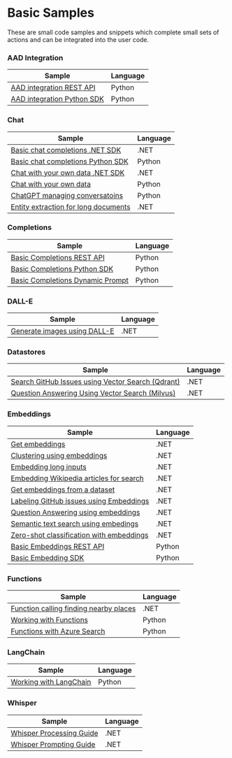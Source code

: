 # Basic Samples

These are small code samples and snippets which complete small sets of actions and can be integrated into the user code.

### AAD Integration

| Sample | Language |
| --- | --- |
| [AAD integration REST API](./AAD_Integration/aad_integration_example_restapi.ipynb) | Python |
| [AAD integration Python SDK](./AAD_Integration/aad_integration_example_sdk.ipynb) | Python |

### Chat

| Sample | Language |
| --- | --- |
| [Basic chat completions .NET SDK](./Chat/dotnet/csharp/chat.ipynb) | .NET |
| [Basic chat completions Python SDK](./Chat/basic_chatcompletions_example_sdk.ipynb) | Python |
| [Chat with your own data .NET SDK](./Chat/dotnet/csharp/Chat_with_your_own_data.ipynb) | .NET |
| [Chat with your own data](./Chat/chat_with_your_own_data.ipynb) | Python |
| [ChatGPT managing conversatoins](./Chat/chatGPT_managing_conversation.ipynb) | Python |
| [Entity extraction for long documents](./Chat/dotnet/csharp/Entity_extraction_for_long_documents.ipynb) | .NET |

### Completions

| Sample | Language |
| --- | --- |
| [Basic Completions REST API](./Completions/basic_completions_example_restapi.ipynb) | Python |
| [Basic Completions Python SDK](./Completions/basic_completions_example_sdk.ipynb) | Python |
| [Basic Completions Dynamic Prompt](./Completions/completions_with_dynamic_prompt.ipynb) | Python |

### DALL-E

| Sample | Language |
| --- | --- |
| [Generate images using DALL-E](./DALL-E/dotnet/csharp/DALL-E.ipynb) | .NET | 

### Datastores

| Sample | Language |
| --- | --- |
| [Search GitHub Issues using Vector Search (Qdrant)](./Datastores/dotnet/csharp/Ingest_Github_Issues_Qdrant.ipynb) | .NET |
| [Question Answering Using Vector Search (Milvus)](./Datastores/dotnet/csharp/Question_answering_using_vector_store_search.ipynb) | .NET | 

### Embeddings

| Sample | Language |
| --- | --- |
| [Get embeddings](./Embeddings/dotnet/csharp/Get_embeddings.ipynb) | .NET |
| [Clustering using embeddings](./Embeddings/dotnet/csharp/Clustering.ipynb) | .NET |
| [Embedding long inputs](./Embeddings/dotnet/csharp/Embedding_long_inputs.ipynb) | .NET |
| [Embedding Wikipedia articles for search](./Embeddings/dotnet/csharp/Embedding_Wikipedia_articles_for_search.ipynb) | .NET |
| [Get embeddings from a dataset](./Embeddings/dotnet/csharp/Get_embeddings.ipynb) | .NET |
| [Labeling GitHub issues using Embeddings](./Embeddings/dotnet/csharp/Labelling_github_issues_with_embeddings.ipynb) | .NET |
| [Question Answering using embeddings](./Embeddings/dotnet/csharp/Question_answering_using_embeddings.ipynb) | .NET |
| [Semantic text search using embedings](./Embeddings/dotnet/csharp/Semantic_text_search_using_embeddings.ipynb) | .NET |
| [Zero-shot classification with embeddings](./Embeddings/dotnet/csharp/Semantic_text_search_using_embeddings.ipynb) | .NET |
| [Basic Embeddings REST API](./Embeddings/basic_embeddings_example_restapi.ipynb) | Python |
| [Basic Embedding SDK](./Embeddings/basic_embeddings_example_sdk.ipynb) | Python |

### Functions

| Sample | Language |
| --- | --- |
| [Function calling finding nearby places](./Functions/dotnet/csharp/Function_calling_finding_nearby_places.ipynb) | .NET |
| [Working with Functions](./Functions/working_with_functions.ipynb) | Python |
| [Functions with Azure Search](./Functions/functions_with_azure_search.ipynb) | Python |

### LangChain

| Sample | Language |
| --- | --- |
| [Working with LangChain](./LangChain/working_with_langchain.ipynb) | Python |

### Whisper

| Sample | Language |
| --- | --- |
| [Whisper Processing Guide](./Whisper/dotnet/csharp/Whisper_processing_guide.ipynb) | .NET |
| [Whisper Prompting Guide](./Whisper/dotnet/csharp/Whisper_prompting_guide.ipynb) | .NET | 